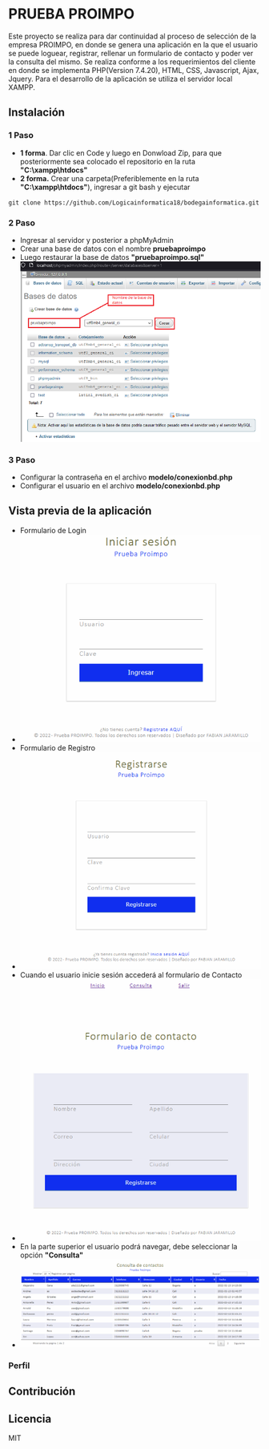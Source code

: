 #  PRUEBA PROIMPO 
Este proyecto se realiza para dar continuidad al proceso de selección de la empresa PROIMPO, en donde se genera una aplicación en la que el usuario se puede loguear, registrar, rellenar un formulario de contacto y poder ver la consulta del mismo. Se realiza conforme a los requerimientos del cliente en donde se implementa PHP(Version 7.4.20), HTML, CSS, Javascript, Ajax, Jquery. Para el desarrollo de la aplicación se utiliza el servidor local XAMPP.
## Instalación
### 1 Paso
- **1 forma**. Dar clic en Code y luego en Donwload Zip, para que posteriormente sea colocado el repositorio en la ruta **"C:\xampp\htdocs"**
- **2 forma.** Crear una carpeta(Preferiblemente en la ruta **"C:\xampp\htdocs"**), ingresar a git bash y ejecutar
```
git clone https://github.com/Logicainformatica18/bodegainformatica.git
```
### 2 Paso
- Ingresar al servidor y posterior a phpMyAdmin
- Crear una base de datos con el nombre **pruebaproimpo**
- Luego restaurar la base de datos **"pruebaproimpo.sql"**
![](https://github.com/fandres1112/pruebaproimpo/blob/main/images/crearbdphpmyadmin.png?raw=true)
### 3 Paso
- Configurar la contraseña en el archivo **modelo/conexionbd.php**
- Configurar el usuario en el archivo **modelo/conexionbd.php**
## Vista previa de la aplicación
- Formulario de Login
- ![](https://github.com/fandres1112/pruebaproimpo/blob/main/images/login.png?raw=true)
- Formulario de Registro
- ![](https://github.com/fandres1112/pruebaproimpo/blob/main/images/registro.png?raw=true)
- Cuando el usuario inicie sesión accederá al formulario de Contacto
- ![](https://github.com/fandres1112/pruebaproimpo/blob/main/images/contacto.png?raw=true)
- En la parte superior el usuario podrá navegar, debe seleccionar la opción **"Consulta"**
- ![](https://github.com/fandres1112/pruebaproimpo/blob/main/images/consulta.png?raw=true)
### Perfil

## Contribución

## Licencia
MIT
